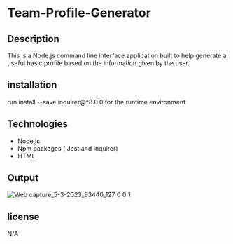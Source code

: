 # Team-Profile-Generator

## Description

This is a Node.js command line interface application built to help generate a useful basic profile based on the information given by the user.

## installation 

 run install --save inquirer@^8.0.0 for the runtime environment

 ## Technologies
 * Node.js
 * Npm packages ( Jest and Inquirer)
 * HTML

 ## Output
![Web capture_5-3-2023_93440_127 0 0 1](https://user-images.githubusercontent.com/117802939/222952836-24f732ed-3b9e-4168-86e0-b7fd3b387cef.jpeg)


 ## license
 N/A
 
 
